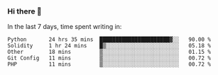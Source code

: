 ### Hi there 👋

In the last 7 days, time spent writing in:

<!--START_SECTION:waka-->
```text
Python       24 hrs 35 mins  ██████████████████████▓░░   90.00 % 
Solidity     1 hr 24 mins    █▒░░░░░░░░░░░░░░░░░░░░░░░   05.18 % 
Other        18 mins         ▒░░░░░░░░░░░░░░░░░░░░░░░░   01.15 % 
Git Config   11 mins         ▒░░░░░░░░░░░░░░░░░░░░░░░░   00.72 % 
PHP          11 mins         ▒░░░░░░░░░░░░░░░░░░░░░░░░   00.72 % 
```
<!--END_SECTION:waka-->
<!--
**jimtje/jimtje** is a ✨ _special_ ✨ repository because its `README.md` (this file) appears on your GitHub profile.


Here are some ideas to get you started:

- 🔭 I’m currently working on ...
- 🌱 I’m currently learning ...
- 👯 I’m looking to collaborate on ...
- 🤔 I’m looking for help with ...
- 💬 Ask me about ...
- 📫 How to reach me: ...
- 😄 Pronouns: ...
- ⚡ Fun fact: ...
-->
